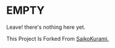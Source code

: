 # EMPTY
Leave! there's nothing here yet.

This Project Is Forked From [SaikoKurami.](https://github.com/SaikoKurami/)


